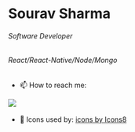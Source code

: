 
<!-- ## Hi there 👋
**surajSanwal/surajSanwal** is a ✨ _special_ ✨ repository because its `README.md` (this file) appears on your GitHub profile.

Here are some ideas to get you started:

- 🔭 I’m currently working on ...
- 🌱 I’m currently learning ...
- 👯 I’m looking to collaborate on ...
- 🤔 I’m looking for help with ...
- 💬 Ask me about ... ...
- 😄 Pronouns: ...
- ⚡ Fun fact: ...

-->

# Sourav Sharma
###### Software Developer
###### React/React-Native/Node/Mongo

- 📫 How to reach me:
<span align="center">
<a href="mailto:dev.souravsharma@gmail.com" target="_blank"><img src="https://img.icons8.com/fluent/50/000000/gmail--v2.png"/></a>&nbsp;	
<!--<a href="skype:live:sonusanwal65" target="_blank"><img src="https://img.icons8.com/fluent/48/000000/skype--v2.png"/></a>&nbsp;	
<a href="https://twitter.com/im_sanwal" target="_blank"><img src="https://img.icons8.com/color/48/000000/twitter--v2.png"/></a>&nbsp;
<a href="https://facebook.com/swraporians" target="_blank"><img src="https://img.icons8.com/color/48/000000/facebook-circled--v2.png"/></a>&nbsp;
<a href="https://wa.me/919760843156?text=Hi%20Suraj,%20I%20want%20to%20connect%20with%20you%20on%20WhatsApp!" target="_blank"><img src="https://img.icons8.com/color/48/000000/whatsapp--v4.png"/></a>&nbsp;-->
<!-- <a href="live:sonusanwal65" target="_blank"><img src="https://img.icons8.com/cute-clipart/64/000000/skype.png"/></a>&nbsp; -->
</span>

- 👀 Icons used by:
<a href="https://icons8.com/icon">icons by Icons8</a>
